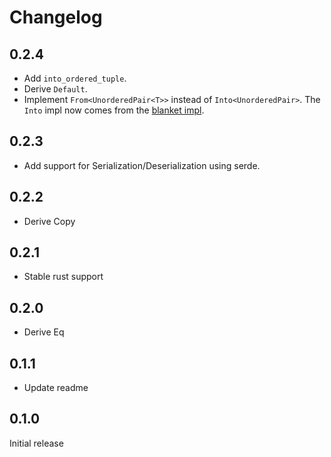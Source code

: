 # Changelog

## 0.2.4
- Add `into_ordered_tuple`.
- Derive `Default`.
- Implement `From<UnorderedPair<T>>` instead of `Into<UnorderedPair>`. The `Into` impl now comes from the [blanket impl](https://doc.rust-lang.org/src/core/convert/mod.rs.html#541-552).

## 0.2.3
- Add support for Serialization/Deserialization using serde.

## 0.2.2
- Derive Copy

## 0.2.1
- Stable rust support

## 0.2.0
- Derive Eq

## 0.1.1
- Update readme

## 0.1.0
Initial release
